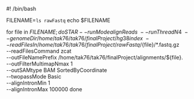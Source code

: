 #! /bin/bash

FILENAME=`ls rawFastq`
echo $FILENAME

for file in $FILENAME; do
 STAR --runMode alignReads \
      --runThreadN 4 \
      --genomeDir /home/tak76/tak76/finalProject/hg38index \
      --readFilesIn /home/tak76/tak76/finalProject/rawFastq/${file}/*.fastq.gz \
      --readFilesCommand zcat \
      --outFileNamePrefix /home/tak76/tak76/finalProject/alignments/${file}. \
      --outFilterMultimapNmax 1 \
      --outSAMtype BAM SortedByCoordinate \
      --twopassMode Basic \
      --alignIntronMin 1 \
      --alignIntronMax 100000
done
